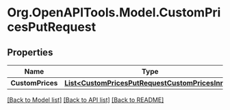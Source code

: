 # Org.OpenAPITools.Model.CustomPricesPutRequest

## Properties

Name | Type | Description | Notes
------------ | ------------- | ------------- | -------------
**CustomPrices** | [**List&lt;CustomPricesPutRequestCustomPricesInner&gt;**](CustomPricesPutRequestCustomPricesInner.md) |  | [optional] 

[[Back to Model list]](../README.md#documentation-for-models) [[Back to API list]](../README.md#documentation-for-api-endpoints) [[Back to README]](../README.md)

